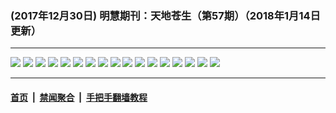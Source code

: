 ### (2017年12月30日) 明慧期刊：天地苍生（第57期）（2018年1月14日更新）

---

<img src="http://qikan.minghui.org/mhqkpage/qikanimage/2017/12/30/td57-read-online1.png"/> 

<img src="http://qikan.minghui.org/mhqkpage/qikanimage/2017/12/30/td57-read-online2.png"/> 

<img src="http://qikan.minghui.org/mhqkpage/qikanimage/2017/12/30/td57-read-online3.png"/> 

<img src="http://qikan.minghui.org/mhqkpage/qikanimage/2017/12/30/td57-read-online4.png"/> 

<img src="http://qikan.minghui.org/mhqkpage/qikanimage/2017/12/30/td57-read-online5.png"/> 

<img src="http://qikan.minghui.org/mhqkpage/qikanimage/2017/12/30/td57-read-online6.png"/> 

<img src="http://qikan.minghui.org/mhqkpage/qikanimage/2017/12/30/td57-read-online7.png"/> 

<img src="http://qikan.minghui.org/mhqkpage/qikanimage/2017/12/30/td57-read-online8.png"/> 

<img src="http://qikan.minghui.org/mhqkpage/qikanimage/2017/12/30/td57-read-online9.png"/> 

<img src="http://qikan.minghui.org/mhqkpage/qikanimage/2017/12/30/td57-read-online10.png"/> 

<img src="http://qikan.minghui.org/mhqkpage/qikanimage/2017/12/30/td57-read-online11.png"/> 

<img src="http://qikan.minghui.org/mhqkpage/qikanimage/2017/12/30/td57-read-online12.png"/> 

<img src="http://qikan.minghui.org/mhqkpage/qikanimage/2017/12/30/td57-read-online13.png"/> 

<img src="http://qikan.minghui.org/mhqkpage/qikanimage/2017/12/30/td57-read-online14.png"/> 

<img src="http://qikan.minghui.org/mhqkpage/qikanimage/2017/12/30/td57-read-online15.png"/> 

<img src="http://qikan.minghui.org/mhqkpage/qikanimage/2017/12/30/td57-read-online16.png"/> 

<img src="http://qikan.minghui.org/mhqkpage/qikanimage/2017/12/30/td57-read-online17.png"/> 



---

#### [首页](../../../..) &nbsp;|&nbsp; [禁闻聚合](https://github.com/gfw-breaker/banned-news) &nbsp;|&nbsp; [手把手翻墙教程](https://github.com/gfw-breaker/guides) 